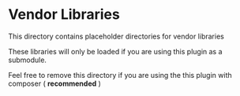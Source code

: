 # Vendor Libraries

This directory contains placeholder directories for vendor libraries

These libraries will only be loaded if you are using this plugin as a submodule.

Feel free to remove this directory if you are using the this plugin with composer ( __recommended__ )